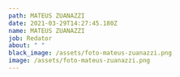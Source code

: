 ```yaml
---
path: MATEUS ZUANAZZI
date: 2021-03-29T14:27:45.180Z
name: MATEUS ZUANAZZI
job: Redator
about: " "
black_image: /assets/foto-mateus-zuanazzi.png
image: /assets/foto-mateus-zuanazzi.png
---
```

